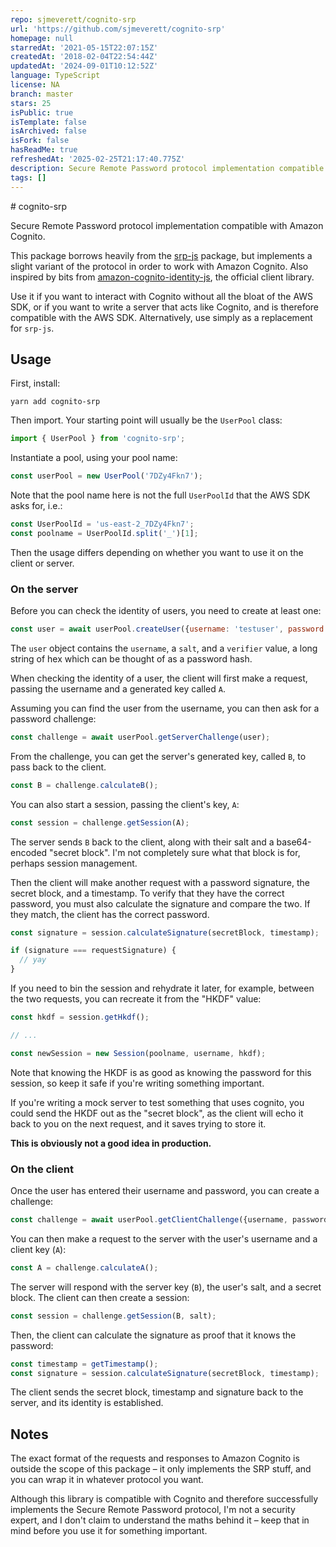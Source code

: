 ```yaml
---
repo: sjmeverett/cognito-srp
url: 'https://github.com/sjmeverett/cognito-srp'
homepage: null
starredAt: '2021-05-15T22:07:15Z'
createdAt: '2018-02-04T22:54:44Z'
updatedAt: '2024-09-01T10:12:52Z'
language: TypeScript
license: NA
branch: master
stars: 25
isPublic: true
isTemplate: false
isArchived: false
isFork: false
hasReadMe: true
refreshedAt: '2025-02-25T21:17:40.775Z'
description: Secure Remote Password protocol implementation compatible with Amazon Cognito
tags: []
---
```


# cognito-srp

Secure Remote Password protocol implementation compatible with Amazon Cognito.

This package borrows heavily from the [srp-js](https://www.npmjs.com/package/srp-js) package, but implements a slight variant
of the protocol in order to work with Amazon Cognito. Also inspired by bits from
[amazon-cognito-identity-js](http://www.npmjs.com/package/amazon-cognito-identity-js), the official client library.

Use it if you want to interact with Cognito without all the bloat of the AWS SDK, or if you want to write a server that acts
like Cognito, and is therefore compatible with the AWS SDK. Alternatively, use simply as a replacement for `srp-js`.

## Usage

First, install:

```
yarn add cognito-srp
```

Then import. Your starting point will usually be the `UserPool` class:

```js
import { UserPool } from 'cognito-srp';
```

Instantiate a pool, using your pool name:

```js
const userPool = new UserPool('7DZy4Fkn7');
```

Note that the pool name here is not the full `UserPoolId` that the AWS SDK asks for, i.e.:

```js
const UserPoolId = 'us-east-2_7DZy4Fkn7';
const poolname = UserPoolId.split('_')[1];
```

Then the usage differs depending on whether you want to use it on the client or server.

### On the server

Before you can check the identity of users, you need to create at least one:

```js
const user = await userPool.createUser({username: 'testuser', password: 'pass123'});
```

The `user` object contains the `username`, a `salt`, and a `verifier` value, a long string of hex
which can be thought of as a password hash.

When checking the identity of a user, the client will first make a request, passing
the username and a generated key called `A`.

Assuming you can find the user from the username, you can then ask for a password challenge:

```js
const challenge = await userPool.getServerChallenge(user);
```

From the challenge, you can get the server's generated key, called `B`, to pass back to the client.

```js
const B = challenge.calculateB();
```

You can also start a session, passing the client's key, `A`:

```js
const session = challenge.getSession(A);
```

The server sends `B` back to the client, along with their salt and a base64-encoded "secret block".
I'm not completely sure what that block is for, perhaps session management.

Then the client will make another request with a password signature, the secret block, and a timestamp.
To verify that they have the correct password, you must also calculate the signature and compare the two.
If they match, the client has the correct password.

```js
const signature = session.calculateSignature(secretBlock, timestamp);

if (signature === requestSignature) {
  // yay
}
```

If you need to bin the session and rehydrate it later, for example, between the two requests, you can
recreate it from the "HKDF" value:

```js
const hkdf = session.getHkdf();

// ...

const newSession = new Session(poolname, username, hkdf);
```

Note that knowing the HKDF is as good as knowing the password for this session, so keep it safe
if you're writing something important.

If you're writing a mock server to test something that uses cognito, you could send the HKDF
out as the "secret block", as the client will echo it back to you on the next request, and
it saves trying to store it.

**This is obviously not a good idea in production.**

### On the client

Once the user has entered their username and password, you can create a challenge:

```js
const challenge = await userPool.getClientChallenge({username, password});
```

You can then make a request to the server with the user's username and a client key (`A`):

```js
const A = challenge.calculateA();
```

The server will respond with the server key (`B`), the user's salt, and a secret block.
The client can then create a session:

```js
const session = challenge.getSession(B, salt);
```

Then, the client can calculate the signature as proof that it knows the password:

```js
const timestamp = getTimestamp();
const signature = session.calculateSignature(secretBlock, timestamp);
```

The client sends the secret block, timestamp and signature back to the server, and its
identity is established.

## Notes

The exact format of the requests and responses to Amazon Cognito is outside the scope of this package &ndash;
it only implements the SRP stuff, and you can wrap it in whatever protocol you want.

Although this library is compatible with Cognito and therefore successfully implements the Secure Remote Password
protocol, I'm not a security expert, and I don't claim to understand the maths behind it &ndash; keep that in
mind before you use it for something important.
